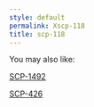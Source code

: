 ```yaml
---
style: default
permalink: Xscp-118
title: scp-118
---
```

You may also like:

[SCP-1492](http://scp-wiki.net/scp-1492)

[SCP-426](http://scp-wiki.net/scp-426)
